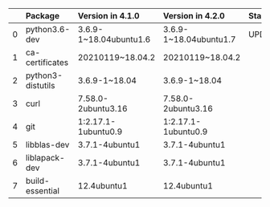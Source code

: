 <!-- markdown-link-check-disable -->

|    | Package           | Version in 4.1.0       | Version in 4.2.0       | Status   |
|---:|:------------------|:-----------------------|:-----------------------|:---------|
|  0 | python3.6-dev     | 3.6.9-1~18.04ubuntu1.6 | 3.6.9-1~18.04ubuntu1.7 | UPDATED  |
|  1 | ca-certificates   | 20210119~18.04.2       | 20210119~18.04.2       |          |
|  2 | python3-distutils | 3.6.9-1~18.04          | 3.6.9-1~18.04          |          |
|  3 | curl              | 7.58.0-2ubuntu3.16     | 7.58.0-2ubuntu3.16     |          |
|  4 | git               | 1:2.17.1-1ubuntu0.9    | 1:2.17.1-1ubuntu0.9    |          |
|  5 | libblas-dev       | 3.7.1-4ubuntu1         | 3.7.1-4ubuntu1         |          |
|  6 | liblapack-dev     | 3.7.1-4ubuntu1         | 3.7.1-4ubuntu1         |          |
|  7 | build-essential   | 12.4ubuntu1            | 12.4ubuntu1            |          |
